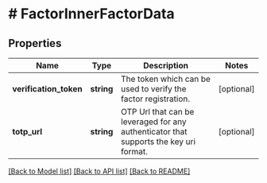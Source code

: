 # # FactorInnerFactorData

## Properties

Name | Type | Description | Notes
------------ | ------------- | ------------- | -------------
**verification_token** | **string** | The token which can be used to verify the factor registration. | [optional]
**totp_url** | **string** | OTP Url that can be leveraged for any authenticator that supports the key uri format. | [optional]

[[Back to Model list]](../../README.md#models) [[Back to API list]](../../README.md#endpoints) [[Back to README]](../../README.md)
